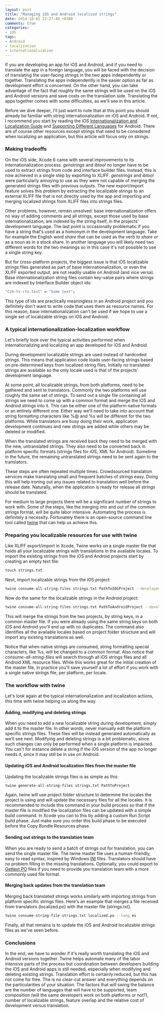 ```yaml
---
layout: post
title: "Managing iOS and Android localized strings"
date: 2014-10-02 22:27:40 +0300
comments: true
categories: 
- iOS
tags:
- Android
- localization
- internationalization
---
```


If you are developing an app for iOS and Android, and if you need to translate the app in a foreign language, you will be faced with the decision of translating the user-facing strings in the two apps independently or together. Translating the apps independently is the easier option as far as development effort is concerned. On the other hand, you can take advantage of the fact that roughly the same strings will be used on the iOS and Android versions and save costs on the translation side. Translating the apps together comes with some difficulties, as we'll see in this article.

Before we dive deeper, I'll just want to note that at this point you should already be familiar with string internationalization on iOS and Android. If not, I recommend you start by reading the iOS [Internationalization and Localization Guide](https://developer.apple.com/library/prerelease/ios/documentation/MacOSX/Conceptual/BPInternational/Introduction/Introduction.html) and [Supporting Different Languages](http://developer.android.com/training/basics/supporting-devices/languages.html) for Android. There are of course other resources except strings that need to be considered when localizing an application, but this article will focus only on strings.

### Making tradeoffs

On the iOS side, Xcode 6 came with several improvements to its internationalization process. *genstrings* and *ibtool* no longer have to be used to extract strings from code and interface builder files. Instead, this is now achieved in a single step by exporting to XLIFF. *genstrings* and *ibtool* were particularly annoying to use as they were not capable of merging the generated strings files with previous outputs. The new export/import feature solves this problem by extracting the localizable strings to an external XLIFF file that is not directly used by the app and importing and merging localized strings from XLIFF files into strings files.

Other problems, however, remain unsolved: base internationalization offers no way of adding comments and all strings, except those used by base internationalization, are indexed by the string itself, in the projects' development language. The last point is occasionally problematic if you have a string that's used as a homonym in the development language. Take for example the English word *share* that can be used as the verb *to share* or as a noun as in a stock share. In another language you will likely need two different words for the two meanings so in this case it's not possible to use a single string key.

But for cross-platform projects, the biggest issue is that iOS localizable strings files generated as part of base internationalization, or even the XLIFF exported output, are not readily usable on Android (and vice versa). Base internationalization string files contain key-value pairs where strings are indexed by Interface Builder object ids:

``` bash
"CJ9-Yv-rto.text" = "Some text";
```

This type of ids are practically meaningless in an Android project and you definitely don't want to write code that uses them as resource names. For this reason, base internationalization can't be used if we hope to use a single set of localizable strings on iOS and Android.

### A typical internationalization-localization workflow

Let's briefly look over the typical activities performed when internationalizing and localizing an app developed for iOS and Android. 

During development localizable strings are used instead of hardcoded strings. This means that application code loads user-facing strings based on pre-determined keys from localized string files. Initially no translated strings are available so the only locale used is that of the projects' development language.

At some point, all localizable strings, from both platforms, need to be gathered and sent to translators. Commonly the two platforms will use roughly the same set of strings. To send out a single file containing all strings we need to come up with a common format and merge the iOS and Android strings into it. This can be either one of the platform native formats or an entirely different one. Either way we'll need to take into account that string formatting characters like %@ and %s will be different for the two platforms. While translators are busy doing their work, application development continues and new strings are added while others may be deleted or modified.

When the translated strings are received back they need to be merged with the new, untranslated strings. They also need to be converted back in platform specific formats (strings files for iOS, XML for Android). Sometime in the future, the remaining untranslated strings need to be sent again to the translators.

These steps are often repeated multiple times. Crowdsourced translation services make translating small and frequent batches of strings easy. Doing this will help ironing out any issues related to translation well before the release date. Naturally, when the application is ready for release all strings should be translated.

For medium to large projects there will be a significant number of strings to work with. Some of the steps, like the merging into and out of the common strings format, will be quite labor intensive. Automating the process is definitely a necessity. Fortunately there is an open-source command line tool called [twine](https://github.com/mobiata/twine) that can help us achieve this.

### Preparing you localizable resources for use with twine

Like XLIFF export/import in Xcode, Twine works on a single master file that holds all your localizable strings with translations in the available locales. To import the existing strings from the iOS and Android projects start by creating an empty text file:

``` bash
touch strings.txt
```

Next, import localizable strings from the iOS project:

``` bash
twine consume-all-string-files strings.txt PathToIOSProject --developer-language en --consume-all --consume-comments
```

Now do the same for the localizable strings in the Android project:

``` bash
twine consume-all-string-files strings.txt PathToAndroidProject --developer-language en --consume-all --consume-comments
```

This will merge the strings from the two projects, by string keys, in a common master file. If you were already using the same string keys on both iOS and Android you'll end up with no duplicates. The command also identifies all the available locales based on project folder structure and will import any existing translations as well.

Notice that when native strings are consumed, string formatting special characters, like %s, will be changed to a common format. Also notice that *consume-all-string-files* will search through all iOS strings files and all Android XML resource files. While this works great for the initial creation of the master file, in practice you'll save yourself a lot of effort if you work with a single native strings file, per platform, per locale.

### The workflow with twine

Let's look again at the typical internationalization and localization actions, this time with twine helping us along the way.

#### Adding, modifying and deleting strings

When you need to add a new localizable string during development, simply add it to the master file. In other words, never manually edit the platform specific strings files. These files will be instead generated automatically as we'll see next. Modifying and deleting strings is a bit problematic, since such changes can only be performed when a single platform is impacted. You can't for instance delete a string if the iOS version of the app no longer needs it, since it may still be in use on Android.

#### Updating iOS and Android localization files from the master file

Updating the localizable strings files is as simple as this:

``` bash
twine generate-all-string-files strings.txt PathToProject
```

Again, twine will use project folder structure to determine the locales the project is using and will update the necessary files for all the locales. It is recommended to include this command in your build process so that if the master file is modified the localization files can be updated with a simple build command. In Xcode you can to this by adding a custom Run Script build phase. Just make sure you order this build phase to be executed before the Copy Bundle Resources phase.

#### Sending out strings to the translation team

When you are ready to send a batch of strings out for translation, you can send the single master file. The twine master file uses a human-friendly, easy to read syntax, inspired by Windows [INI](http://en.wikipedia.org/wiki/INI_file) files. Translators should have no problem filling in the missing translations. Optionally, you could export to [Gettext PO](http://en.wikipedia.org/wiki/Gettext) files if you need to provide you translation team with a more commonly used file format.

#### Merging back updates from the translation team

Merging back translated strings works similarly with importing strings from platform specific strings files. Here's an example that merges a file received from translators (localized.po) with the master file (strings.txt).

``` bash
twine consume-string-file strings.txt localized.po --lang es
```

Finally, all that remains is to update the iOS and Android localizable strings files as we've seen before.

### Conclusions

In the end, we have to wonder if it's really worth translating the iOS and Android versions together. Twine helps automate many of the labor intensive parts of the process but coordination between developers building the iOS and Android apps is still needed, especially when modifying and deleting existing strings. Translation effort is certainly reduced, but this has not come for free. The is no clear-cut answer and everything depends on the particularities of your situation. The factors that will swing the balance are the number of languages that will have to be supported, team composition (will the same developers work on both platforms or not?), number of localizable strings, feature overlap and the relative cost of development versus translation.
